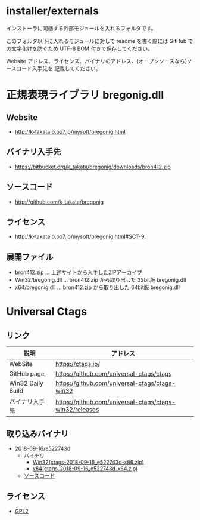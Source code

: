 ﻿# installer/externals
インストーラに同梱する外部モジュールを入れるフォルダです。

このフォルダ以下に入れるモジュールに対して readme を書く際には
GitHub での文字化けを防ぐため UTF-8 BOM 付きで保存してください。

Website アドレス、ライセンス、バイナリのアドレス、(オープンソースなら)ソースコード入手先を
記載してください。

# 正規表現ライブラリ bregonig.dll
## Website
- http://k-takata.o.oo7.jp/mysoft/bregonig.html

## バイナリ入手先
- https://bitbucket.org/k_takata/bregonig/downloads/bron412.zip

## ソースコード
- http://github.com/k-takata/bregonig

## ライセンス
- http://k-takata.o.oo7.jp/mysoft/bregonig.html#SCT-9.

## 展開ファイル
- bron412.zip … 上述サイトから入手したZIPアーカイブ
- Win32/bregonig.dll … bron412.zip から取り出した 32bit版 bregonig.dll
- x64/bregonig.dll … bron412.zip から取り出した 64bit版 bregonig.dll

# Universal Ctags

## リンク

|説明|アドレス|
|--|--|
|WebSite|https://ctags.io/|
|GitHub page|https://github.com/universal-ctags/ctags|
|Win32 Daily Build|https://github.com/universal-ctags/ctags-win32|
|バイナリ入手先|https://github.com/universal-ctags/ctags-win32/releases|

## 取り込みバイナリ

- [2018-09-16/e522743d](https://github.com/universal-ctags/ctags-win32/releases/tag/2018-09-16%2Fe522743d)
    - バイナリ
        - [Win32(ctags-2018-09-16_e522743d-x86.zip)](https://github.com/universal-ctags/ctags-win32/releases/download/2018-09-16%2Fe522743d/ctags-2018-09-16_e522743d-x86.zip)
        - [x64(ctags-2018-09-16_e522743d-x64.zip)](https://github.com/universal-ctags/ctags-win32/releases/download/2018-09-16%2Fe522743d/ctags-2018-09-16_e522743d-x64.zip)
    - [ソースコード](https://github.com/universal-ctags/ctags-win32/archive/2018-09-16/e522743d.zip)

## ライセンス
- [GPL2](https://github.com/universal-ctags/ctags/blob/master/COPYING)

